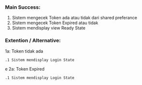 ### Main Success:

1. Sistem mengecek Token ada atau tidak dari shared preferance
2. Sistem mengecek Token Expired atau tidak
3. Sistem mendisplay view Ready State

### Extention / Alternative:
1a: Token tidak ada

    .1 Sistem mendisplay Login State
e
2a: Token Expired

    .1 Sistem mendisplay Login State
